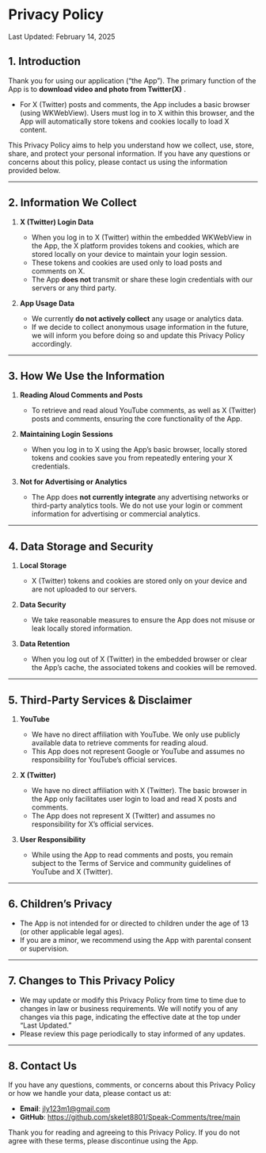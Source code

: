 # Privacy Policy

Last Updated: February 14, 2025

## 1. Introduction
Thank you for using our application (“the App”). The primary function of the App is to **download video and photo from Twitter(X)** .  
- For X (Twitter) posts and comments, the App includes a basic browser (using WKWebView). Users must log in to X within this browser, and the App will automatically store tokens and cookies locally to load X content.

This Privacy Policy aims to help you understand how we collect, use, store, share, and protect your personal information. If you have any questions or concerns about this policy, please contact us using the information provided below.

---

## 2. Information We Collect

1. **X (Twitter) Login Data**  
   - When you log in to X (Twitter) within the embedded WKWebView in the App, the X platform provides tokens and cookies, which are stored locally on your device to maintain your login session.  
   - These tokens and cookies are used only to load posts and comments on X.  
   - The App **does not** transmit or share these login credentials with our servers or any third party.

2. **App Usage Data**  
   - We currently **do not actively collect** any usage or analytics data.  
   - If we decide to collect anonymous usage information in the future, we will inform you before doing so and update this Privacy Policy accordingly.  

---

## 3. How We Use the Information
1. **Reading Aloud Comments and Posts**  
   - To retrieve and read aloud YouTube comments, as well as X (Twitter) posts and comments, ensuring the core functionality of the App.

2. **Maintaining Login Sessions**  
   - When you log in to X using the App’s basic browser, locally stored tokens and cookies save you from repeatedly entering your X credentials.

3. **Not for Advertising or Analytics**  
   - The App does **not currently integrate** any advertising networks or third-party analytics tools. We do not use your login or comment information for advertising or commercial analytics.

---

## 4. Data Storage and Security
1. **Local Storage**  
   - X (Twitter) tokens and cookies are stored only on your device and are not uploaded to our servers.

2. **Data Security**  
   - We take reasonable measures to ensure the App does not misuse or leak locally stored information.

3. **Data Retention**  
   - When you log out of X (Twitter) in the embedded browser or clear the App’s cache, the associated tokens and cookies will be removed.

---

## 5. Third-Party Services & Disclaimer
1. **YouTube**  
   - We have no direct affiliation with YouTube. We only use publicly available data to retrieve comments for reading aloud.  
   - This App does not represent Google or YouTube and assumes no responsibility for YouTube’s official services.

2. **X (Twitter)**  
   - We have no direct affiliation with X (Twitter). The basic browser in the App only facilitates user login to load and read X posts and comments.  
   - The App does not represent X (Twitter) and assumes no responsibility for X’s official services.

3. **User Responsibility**  
   - While using the App to read comments and posts, you remain subject to the Terms of Service and community guidelines of YouTube and X (Twitter).

---

## 6. Children’s Privacy
- The App is not intended for or directed to children under the age of 13 (or other applicable legal ages).  
- If you are a minor, we recommend using the App with parental consent or supervision.

---

## 7. Changes to This Privacy Policy
- We may update or modify this Privacy Policy from time to time due to changes in law or business requirements. We will notify you of any changes via this page, indicating the effective date at the top under “Last Updated.”  
- Please review this page periodically to stay informed of any updates.

---

## 8. Contact Us
If you have any questions, comments, or concerns about this Privacy Policy or how we handle your data, please contact us at:

- **Email**: jly123m1@gmail.com
- **GitHub**: https://github.com/skelet8801/Speak-Comments/tree/main

Thank you for reading and agreeing to this Privacy Policy. If you do not agree with these terms, please discontinue using the App.

